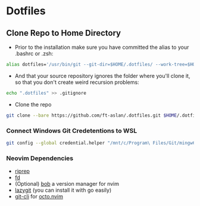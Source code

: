 # Dotfiles
## Clone Repo to Home Directory
- Prior to the installation make sure you have committed the alias to your .bashrc or .zsh:
```sh
alias dotfiles='/usr/bin/git --git-dir=$HOME/.dotfiles/ --work-tree=$HOME'
```
- And that your source repository ignores the folder where you'll clone it, so that you don't create weird recursion problems:
```sh
echo ".dotfiles" >> .gitignore
```
- Clone the repo
```sh
git clone --bare https://github.com/ft-aslan/.dotfiles.git $HOME/.dotfiles
```

### Connect Windows Git Credetentions to WSL
```sh
git config --global credential.helper "/mnt/c/Program\ Files/Git/mingw64/bin/git-credential-manager-core.exe"
```


### Neovim Dependencies
- [riprep](https://github.com/BurntSushi/ripgrep)
- [fd](https://github.com/sharkdp/fd)
- (Optional) [bob](https://github.com/MordechaiHadad/bob) a version manager for nvim
- [lazygit](https://github.com/jesseduffield/lazygit) (you can install it with go easily)
- [git-cli](https://github.com/cli/cli) for [octo.nvim](https://github.com/pwntester/octo.nvim)
